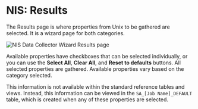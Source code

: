 # NIS: Results

The Results page is where properties from Unix to be gathered are selected. It is a wizard page for
both categories.

![NIS Data Collector Wizard Results page](/img/product_docs/accessanalyzer/admin/datacollector/adinventory/results.webp)

Available properties have checkboxes that can be selected individually, or you can use the **Select
All**, **Clear All**, and **Reset to defaults** buttons. All selected properties are gathered.
Available properties vary based on the category selected.

This information is not available within the standard reference tables and views. Instead, this
information can be viewed in the `SA_[Job Name]_DEFAULT` table, which is created when any of these
properties are selected.
